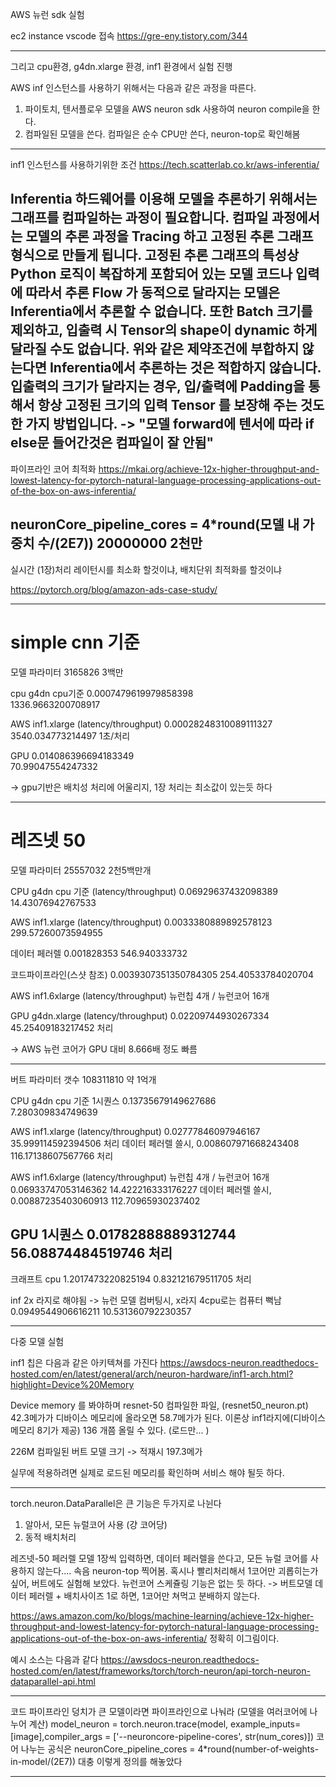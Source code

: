 AWS 뉴런 sdk 실험

ec2 instance vscode 접속 https://gre-eny.tistory.com/344


----------------------------------------------------------
그리고 cpu환경, g4dn.xlarge 환경, inf1 환경에서 실험 진행


AWS inf 인스턴스를 사용하기 위해서는 다음과 같은 과정을 따른다.
1. 파이토치, 텐서플로우 모델을 AWS neuron sdk 사용하여 neuron compile을 한다.
2. 컴파일된 모델을 쓴다.
컴파일은 순수 CPU만 쓴다, neuron-top로 확인해봄


----------------------------------------------------------
inf1 인스턴스를 사용하기위한 조건
https://tech.scatterlab.co.kr/aws-inferentia/

Inferentia 하드웨어를 이용해 모델을 추론하기 위해서는 그래프를 컴파일하는 과정이 필요합니다. 컴파일 과정에서는 모델의 추론 과정을 Tracing 하고 고정된 추론 그래프 형식으로 만들게 됩니다. 고정된 추론 그래프의 특성상 Python 로직이 복잡하게 포함되어 있는 모델 코드나 입력에 따라서 추론 Flow 가 동적으로 달라지는 모델은 Inferentia에서 추론할 수 없습니다. 또한 Batch 크기를 제외하고, 입출력 시 Tensor의 shape이 dynamic 하게 달라질 수도 없습니다. 위와 같은 제약조건에 부합하지 않는다면 Inferentia에서 추론하는 것은 적합하지 않습니다. 입출력의 크기가 달라지는 경우, 입/출력에 Padding을 통해서 항상 고정된 크기의 입력 Tensor 를 보장해 주는 것도 한 가지 방법입니다.
-> "모델 forward에 텐서에 따라 if else문 들어간것은 컴파일이 잘 안됨"
-----------------------------------------------------
파이프라인 코어 최적화
https://mkai.org/achieve-12x-higher-throughput-and-lowest-latency-for-pytorch-natural-language-processing-applications-out-of-the-box-on-aws-inferentia/

neuronCore_pipeline_cores = 4*round(모델 내 가중치 수/(2E7))
20000000
2천만
----------------------------------------------
실시간 (1장)처리 레이턴시를 최소화 할것이냐,
배치단위 최적화를 할것이냐

https://pytorch.org/blog/amazon-ads-case-study/



-------------------------

# simple cnn 기준

모델 파라미터 3165826
3백만

cpu g4dn cpu기준
0.0007479619979858398  
1336.9663200708917

AWS inf1.xlarge (latency/throughput)
0.00028248310089111327 
3540.034773214497 1초/처리

GPU 
0.014086396694183349    
70.99047554247332

-> gpu기반은 배치성 처리에 어울리지, 1장 처리는 최소값이 있는듯 하다

-------------------------------------------------------------------

# 레즈넷 50

모델 파라미터 25557032
2천5백만개

CPU g4dn cpu 기준 (latency/throughput)
0.06929637432098389     
14.43076942767533



AWS inf1.xlarge (latency/throughput)
0.0033380889892578123  
299.57260073594955 

데이터 페러렐
0.001828353
546.940333732

코드파이프라인(스샷 참조)
0.0039307351350784305
254.40533784020704

AWS inf1.6xlarge (latency/throughput) 뉴런칩 4개 / 뉴런코어 16개




GPU g4dn.xlarge (latency/throughput)
0.02209744930267334   
45.25409183217452 처리


-> AWS 뉴런 코어가 GPU 대비 8.666배 정도 빠름

-------------------------------------------------------------------------------

버트
파라미터 갯수 108311810
약 1억개


CPU g4dn cpu 기준
1시퀀스 
0.13735679149627686     
7.280309834749639


AWS inf1.xlarge (latency/throughput)
0.02777846097946167     
35.999114592394506 처리
데이터 페러렐 쓸시,
0.008607971668243408    
116.17138607567766 처리



AWS inf1.6xlarge (latency/throughput) 뉴런칩 4개 / 뉴런코어 16개
0.06933747053146362     14.422216333176227
데이터 페러렐 쓸시,
0.00887235403060913     112.70965930237402

GPU
1시퀀스 0.01782888889312744 
56.08874484519746 처리
-------------------
크래프트
cpu
1.2017473220825194 
0.832121679511705 처리

inf 2x 라지로 해야됨
-> 뉴런 모델 컴버팅시, x라지 4cpu로는 컴퓨터 뻑남
0.0949544906616211
10.531360792230357

----------------------------------
다중 모델 실험

inf1 칩은 다음과 같은 아키텍쳐를 가진다
https://awsdocs-neuron.readthedocs-hosted.com/en/latest/general/arch/neuron-hardware/inf1-arch.html?highlight=Device%20Memory

Device memory 를 봐야하며
resnet-50 컴파일한 파일, (resnet50_neuron.pt) 42.3메가가
디바이스 메모리에 올라오면 58.7메가가 된다.
이론상 inf1라지에(디바이스 메모리 8기가 제공) 136 개쯤 올릴 수 있다. (로드만... )

226M 컴파일된 버트 모델 크기 -> 적재시 197.3메가

실무에 적용하려면 실제로 로드된 메모리를 확인하며 서비스 해야 될듯 하다.

-----------------------------------

torch.neuron.DataParallel은 큰 기능은 두가지로 나뉜다
1. 알아서, 모든 뉴럴코어 사용 (걍 코어당)
2. 동적 배치처리


레즈넷-50 페러렐 모델 1장씩 입력하면, 데이터 페러렐을 쓴다고, 모든 뉴럴 코어를 사용하지 않는다.... 속음
neuron-top 찍어봄.
혹시나 빨리처리해서 1코어만 괴롭히는가 싶어, 버트에도 실험해 보았다.
뉴런코어 스케쥴링 기능은 없는 듯 하다.
-> 버트모델 데이터 페러렐 + 배치사이즈 1로 하면, 1코어만 쳐먹고 분배하지 않는다.

https://aws.amazon.com/ko/blogs/machine-learning/achieve-12x-higher-throughput-and-lowest-latency-for-pytorch-natural-language-processing-applications-out-of-the-box-on-aws-inferentia/
정확히 이그림이다.


예시 소스는 다음과 같다
https://awsdocs-neuron.readthedocs-hosted.com/en/latest/frameworks/torch/torch-neuron/api-torch-neuron-dataparallel-api.html

------------------------------
코드 파이프라인
덩치가 큰 모델이라면 파이프라인으로 나눠라 (모델을  여러코어에 나누어 계산)
model_neuron = torch.neuron.trace(model, example_inputs=[image],compiler_args = ['--neuroncore-pipeline-cores', str(num_cores)])
코어 나누는 공식은 neuronCore_pipeline_cores = 4*round(number-of-weights-in-model/(2E7))
대충 이렇게 정의를 해놓았다

---------------------------------------------------



